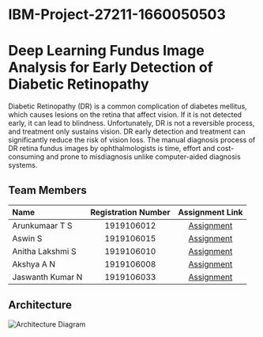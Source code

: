 # IBM-Project-27211-1660050503
# Deep Learning Fundus Image Analysis for Early Detection of Diabetic Retinopathy
Diabetic Retinopathy (DR) is a common complication of diabetes mellitus, which causes lesions on the retina that affect vision. If it is not detected early, it can lead to blindness. Unfortunately, DR is not a reversible process, and treatment only sustains vision. DR early detection and treatment can significantly reduce the risk of vision loss. The manual diagnosis process of DR retina fundus images by ophthalmologists is time, effort and cost-consuming and prone to misdiagnosis unlike computer-aided diagnosis systems. 

## Team Members
| Name      | Registration Number | Assignment Link     |
| :---        |    :----:   |          :----: |
| Arunkumaar T S      | 1919106012       | [Assignment](https://github.com/IBM-EPBL/IBM-Project-27211-1660050503/tree/main/Assignments/Arunkumaar%20T%20S)  |
| Aswin S   | 1919106015        | [Assignment](https://github.com/IBM-EPBL/IBM-Project-27211-1660050503/tree/main/Assignments/Aswin%20S)     |
| Anitha Lakshmi S    |  1919106010    |[Assignment](https://github.com/IBM-EPBL/IBM-Project-27211-1660050503/tree/main/Assignments/Anithalakshmi%20S) |
| Akshya A N    |  1919106008    |[Assignment](https://github.com/IBM-EPBL/IBM-Project-27211-1660050503/tree/main/Assignments/Akshya%20A%20N)|
| Jaswanth Kumar N    |  1919106033    |[Assignment](https://github.com/IBM-EPBL/IBM-Project-27211-1660050503/tree/main/Assignments/Jaswanth%20Kumar%20N) |

## Architecture
![Architecture Diagram](/Project%20Design%20%26%20Planning/Project%20Design%20Phase%201/Solution_Architecture.png)

